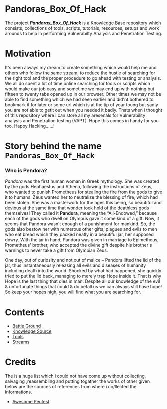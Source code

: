 # Pandoras_Box_Of_Hack

The project **_Pandoras_Box_Of_Hack_** is a Knowledge Base repository which consists, collections of tools, scripts, tutorials, resources, setups and work arounds to help in performing Vulnerabilty Analysis and Penetration Testing.

# Motivation

It's been always my dream to create something which would help me and others who follow the same stream, to reduce the hustle of searching for the right tool and the proper procedure to go ahead with testing or analysis. We all do spent a lot of time online searching for tools or scripts which would make our job easy and sometime we may end up with nothing but fifteen to twenty tabs opened up in our browser. Other times we may not be able to find something which we had seen earlier and did'nt bothered to bookmark it for later or some url which is at the tip of your toung but sadly you are not able to getit out when you needed it badly. Thats when i thought of this repository where i can store all my aresenals for Vulnerability analysis and Penetration testing (VAPT). Hope this comes in handy for you too. Happy Hacking......!

# Story behind the name `Pandoras_Box_Of_Hack`

### Who is Pendora?
_Pandora_ was the first human woman in Greek mythology. She was created by the gods Hephaestus and Athena, following the instructions of Zeus, who wanted to punish Prometheus for stealing the fire from the gods to give it to humans. Zeus wanted her to neutralize the blessing of fire, which had been stolen. She was a masterwork for the ages this being, so beautiful and devious at the same time that wonder took hold of the deathless gods themselves! They called it **Pandora**, meaning the “All-Endowed,” because each of the gods who dwell on Olympus gave it some kind of a gift. Now, it seems that Pandora wasn’t enough of a punishment for mankind. So, the gods also bestow her with numerous other gifts, plagues and evils to men who eat bread which they packed neatly in a beautiful jar, her supposed dowry. With the jar in hand, Pandora was given in marriage to Epimetheus, Prometheus' brother, who accepted the divine gift despite his brother's warnings to never take a gift from Olympian Zeus.

One day, out of curiosity and not out of malice – Pandora lifted the lid of the jar, thus instantaneously releasing all evils and diseases of humanity including death into the world. Shocked by what had happened, she quickly tried to put the lid back, managing to merely trap Hope inside it. That is why Hope is the last thing that dies in man. Despite all our knowledge of the evil & unfortunate things that could & do befall us we can always still have hope! So keep your hopes high, you will find what you are searching for.

# Contents

* [Battle Ground](#battle-ground)
* [Knowledge Source](#knowledge-source)
* [Tools](#tools)
* [Streams](streams)


# Credits

The is a huge list which i could not have come up without collecting, salvaging ,reassembling and putting togather the works of other given below are the sources of references from where i co/llected the informations.

* [Awesome Pentest](https://github.com/enaqx/awesome-pentest)